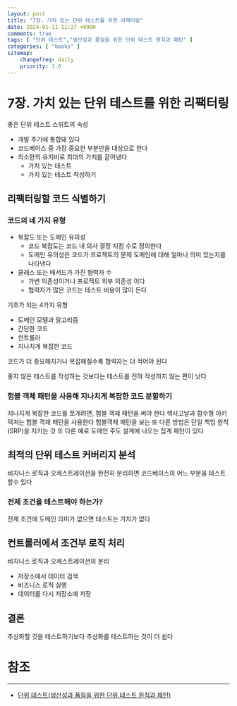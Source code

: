 ```yaml
---
layout: post
title: "7장. 가치 있는 단위 테스트를 위한 리팩터링"
date: 2024-01-11 11:27 +0900
comments: true
tags: [ "단위 테스트","생산성과 품질을 위한 단위 테스트 원칙과 패턴" ]
categories: [ "books" ]
sitemap:
    changefreq: daily
    priority: 1.0
---
```


# 7장. 가치 있는 단위 테스트를 위한 리팩터링
좋은 단위 테스트 스위트의 속성
* 개발 주기에 통합돼 있다
* 코드베이스 중 가장 중요한 부분만을 대상으로 한다
* 최소한의 유지비로 최대의 가치를 끌어낸다
  * 가치 있는 테스트
  * 가치 있는 테스트 작성하기

## 리팩터링할 코드 식별하기
### 코드의 네 가지 유형
* 복잡도 또는 도메인 유의성
  * 코드 복잡도는 코드 내 의사 결정 지점 수로 정의한다
  * 도메인 유의성은 코드가 프로젝트의 문제 도메인에 대해 얼마나 의미 있는지를 나타낸다
* 클래스 또는 매서드가 가진 협력자 수
  * 가변 의존성이거나 프로젝트 외부 의존성 이다
  * 협력자가 많은 코드는 테스트 비용이 많이 든다

기초가 되는 4가지 유형
* 도메인 모델과 알고리즘
* 간단한 코드
* 컨트롤러
* 지나치게 복잡한 코드

코드가 더 중요해지거나 복잡해질수록 협력자는 더 적어야 된다

좋지 않은 테스트를 작성하는 것보다는 테스트를 전혀 작성하지 않는 편이 낫다


### 험블 객체 패턴을 사용해 지나치게 복잡한 코드 분할하기

지나치게 복잡한 코드를 쪼개려면, 험블 객체 패턴을 써야 한다
헥사고날과 함수형 아키텍처는 험블 객체 패턴을 사용한다
험블객체 패턴을 보는 또 다른 방법은 단일 책임 원칙(SRP)을 지키는 것
또 다른 예로 도메인 주도 설계에 나오는 집계 패턴이 있다

## 최적의 단위 테스트 커버리지 분석

비지니스 로직과 오케스트레이션을 완전히 분리하면 코드베이스의 어느 부분을 테스트할수 있다

### 전제 조건을 테스트해야 하는가?
전제 조건에 도메인 의미가 없으면 테스트는 가치가 없다

## 컨트롤러에서 조건부 로직 처리

비지니스 로직과 오케스트레이션의 분리
* 저장소에서 데이터 검색
* 비즈니스 로직 실행
* 데이터를 다시 저장소에 저장

## 결론

추상화할 것을 테스트하기보다 추상화를 테스트하는 것이 더 쉽다


# 참조
-----

* [단위 테스트(생산성과 품질을 위한 단위 테스트 원칙과 패턴)](http://www.acornpub.co.kr/book/unit-testing)
